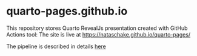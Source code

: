 # quarto-pages.github.io
This repository stores Quarto RevealJs presentation created with GitHub Actions tool:
The site is live at https://nataschake.github.io/quarto-pages/

The pipeline is described in details [here](https://quarto.org/docs/publishing/github-pages.html)
